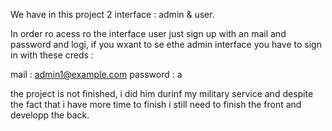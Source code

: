 We have in this project 2 interface : admin & user.

In order ro acess ro the interface user just sign up with an mail and password and logi, if you wxant to se ethe admin interface you have to sign in with these creds :

mail : admin1@example.com
password : a

the project is not finished, i did him durinf my military service and despite the fact that i have more time to finish i still need to finish the front and developp the back.
